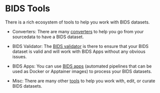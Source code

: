 # BIDS Tools

There is a rich ecosystem of tools to help you work with BIDS datasets.

-   Converters: There are many [converters](./converters.md)
    to help you go from your sourcedata to have a BIDS dataset.

-   BIDS Validator: The [BIDS validator](./validator.md) is there
    to ensure that your BIDS dataset is valid and will work with BIDS Apps
    without any obvious issues.

-   BIDS Apps: You can use [BIDS apps](./bids-apps.md)
    (automated pipelines that can be used as Docker or Apptainer images)
    to process your BIDS datasets.

-   Misc: There are many other [tools](./others.md)
    to help you work with, edit, or curate BIDS datasets.

<meta property="og:title" content="Tools"/>

